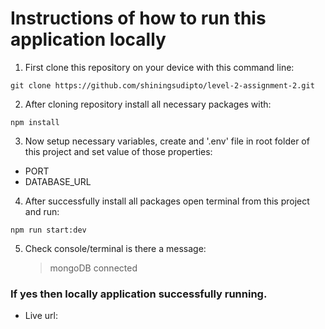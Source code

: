 # Instructions of how to run this application locally

1. First clone this repository on your device with this command line:

```
git clone https://github.com/shiningsudipto/level-2-assignment-2.git
```

2. After cloning repository install all necessary packages with:

```
npm install
```

3. Now setup necessary variables, create and '.env' file in root folder of this project and set value of those properties:

- PORT
- DATABASE_URL

4. After successfully install all packages open terminal from this project and run:

```
npm run start:dev
```

5. Check console/terminal is there a message:
   > mongoDB connected

### If yes then locally application successfully running.

- Live url:
